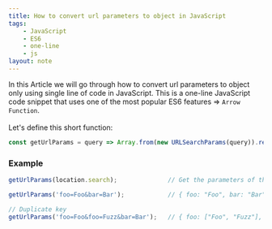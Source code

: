 ```yaml
---
title: How to convert url parameters to object in JavaScript
tags:
    - JavaScript
    - ES6
    - one-line
    - js
layout: note
---
```




In this Article we will go through how to convert url parameters to object only using single line of code in JavaScript.
This is a one-line JavaScript code snippet that uses one of the most popular ES6 features => `Arrow Function`.
<br/>
<br/>
Let's define this short function:

```js {.wrap}
const getUrlParams = query => Array.from(new URLSearchParams(query)).reduce((p, [k, v]) => Object.assign({}, p, { [k]: p[k] ? (Array.isArray(p[k]) ? p[k] : [p[k]]).concat(v) : v}), {});
```

### Example

```js {.wrap}
getUrlParams(location.search);              // Get the parameters of the current URL

getUrlParams('foo=Foo&bar=Bar');            // { foo: "Foo", bar: "Bar" }

// Duplicate key
getUrlParams('foo=Foo&foo=Fuzz&bar=Bar');   // { foo: ["Foo", "Fuzz"], bar: "Bar" }
```